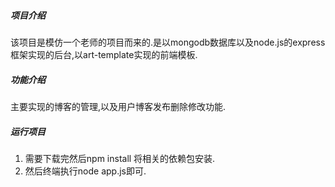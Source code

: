 ##### 项目介绍

该项目是模仿一个老师的项目而来的.是以mongodb数据库以及node.js的express框架实现的后台,以art-template实现的前端模板.

##### 功能介绍

主要实现的博客的管理,以及用户博客发布删除修改功能.

##### 运行项目

1. 需要下载完然后npm install 将相关的依赖包安装.
2. 然后终端执行node app.js即可.